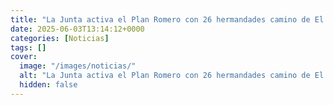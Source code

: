```yaml
---
title: "La Junta activa el Plan Romero con 26 hermandades camino de El Rocío"
date: 2025-06-03T13:14:12+0000
categories: [Noticias]
tags: []
cover:
  image: "/images/noticias/"
  alt: "La Junta activa el Plan Romero con 26 hermandades camino de El Rocío"
  hidden: false
---
```



